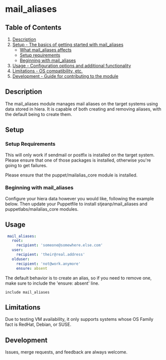 # mail\_aliases

## Table of Contents

1. [Description](#description)
1. [Setup - The basics of getting started with mail\_aliases](#setup)
    * [What mail\_aliases affects](#what-mail_aliases-affects)
    * [Setup requirements](#setup-requirements)
    * [Beginning with mail\_aliases](#beginning-with-mail_aliases)
1. [Usage - Configuration options and additional functionality](#usage)
1. [Limitations - OS compatibility, etc.](#limitations)
1. [Development - Guide for contributing to the module](#development)

## Description

The mail\_aliases module manages mail aliases on the target systems using data stored in hiera. It is capable of both creating and removing aliases, with the default being to create them.

## Setup

### Setup Requirements

This will only work if sendmail or postfix is installed on the target system. Please ensure that one of those packages is installed, otherwise you're going to get failures.

Please ensure that the puppet/mailalias\_core module is installed.

### Beginning with mail\_aliases

Configure your hiera data however you would like, following the example below. Then update your Puppetfile to install stjeanp/mail\_aliases and puppetlabs/mailalias\_core modules.

## Usage

```yaml
 mail_aliases:
   root:
     recipient: 'someone@somewhere.else.com'
   user:
     recipient: 'their@real.address'
   olduser:
     recipient: 'not@work.anymore'
     ensure: absent
```

The default behavior is to create an alias, so if you need to remove one, make sure to include the 'ensure: absent' line.

```puppet
include mail_aliases
```

## Limitations

Due to testing VM availability, it only supports systems whose OS Family fact is RedHat, Debian, or SUSE.

## Development

Issues, merge requests, and feedback are always welcome.
